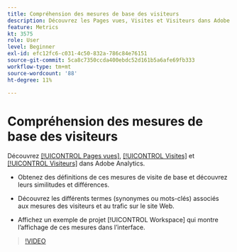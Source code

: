 ```yaml
---
title: Compréhension des mesures de base des visiteurs
description: Découvrez les Pages vues, Visites et Visiteurs dans Adobe Analytics. Obtenez insight dans les mesures de base des visiteurs qui vous aident à comprendre le trafic sur votre site Web.
feature: Metrics
kt: 3575
role: User
level: Beginner
exl-id: efc12fc6-c031-4c50-832a-786c84e76151
source-git-commit: 5ca8c7350ccda400ebdc52d161b5a6afe69fb333
workflow-type: tm+mt
source-wordcount: '88'
ht-degree: 11%

---
```


# Compréhension des mesures de base des visiteurs

Découvrez [[!UICONTROL Pages vues]](https://experienceleague.adobe.com/docs/analytics/components/metrics/page-views.html?lang=en), [[!UICONTROL Visites]](https://experienceleague.adobe.com/docs/analytics/components/metrics/visits.html?lang=fr) et [[!UICONTROL Visiteurs]](https://experienceleague.adobe.com/docs/analytics/components/metrics/unique-visitors.html?lang=fr) dans Adobe Analytics.

* Obtenez des définitions de ces mesures de visite de base et découvrez leurs similitudes et différences.

* Découvrez les différents termes (synonymes ou mots-clés) associés aux mesures des visiteurs et au trafic sur le site Web.

* Affichez un exemple de projet [!UICONTROL Workspace] qui montre l’affichage de ces mesures dans l’interface.

>[!VIDEO](https://video.tv.adobe.com/v/28774/?quality=12&learn=on)
